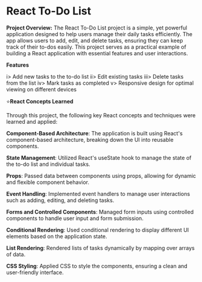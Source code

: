 # **React To-Do List**


**Project Overview:**
The React To-Do List project is a simple, yet powerful application designed to help users manage their daily tasks efficiently. The app allows users to add, edit, and delete tasks, ensuring they can keep track of their to-dos easily. This project serves as a practical example of building a React application with essential features and user interactions.

**Features**

i> Add new tasks to the to-do list
ii> Edit existing tasks
iii> Delete tasks from the list
iv> Mark tasks as completed
v> Responsive design for optimal viewing on different devices

:star:**React Concepts Learned** 

Through this project, the following key React concepts and techniques were learned and applied:

**Component-Based Architecture**: The application is built using React's component-based architecture, breaking down the UI into reusable components.

**State Management**: Utilized React's useState hook to manage the state of the to-do list and individual tasks.

**Props**: Passed data between components using props, allowing for dynamic and flexible component behavior.

**Event Handling**: Implemented event handlers to manage user interactions such as adding, editing, and deleting tasks.

**Forms and Controlled Components**: Managed form inputs using controlled components to handle user input and form submission.

**Conditional Rendering**: Used conditional rendering to display different UI elements based on the application state.

**List Rendering**: Rendered lists of tasks dynamically by mapping over arrays of data.

**CSS Styling**: Applied CSS to style the components, ensuring a clean and user-friendly interface.
